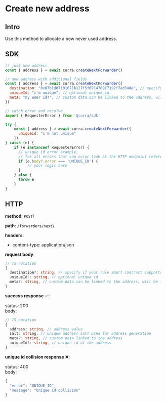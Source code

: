 # Create new address

## Intro

Use this method to allocate a new never used address.

## SDK

```js
// just new address
const { address } = await curra.createNextForwarder()

// new address with additional fields
const { address } = await curra.createNextForwarder({
  destination: "0x67b1d87101671b127f5f8714789C7192f7ad340e", // specify if your rule smart contract supports multiple destinations
  uniqueId: "i'm unique", // optional unique id 
  meta: "my user id?", // custom data can be linked to the address, will be included in  incomes webhooks
})

// catch error and resolve
import { RequesterError } from '@curra/sdk'

try {
	const { address } = await curra.createNextForwarder({
	  uniqueId: "i'm not unique"
	})
} catch (e) {
	if (e instanceof RequesterError) {
      // unique id error example,
      // for all errors that can occur look at the HTTP endpoint reference below
	  if (e.body?.error === 'UNIQUE_ID') {
		  // your logic here
	  }	
	} else {
	  throw e
	}
}
```

## HTTP

**method**: `POST`\

**path**: `/forwarders/next`\

**headers**: 
- content-type: application/json

**request body**:
```ts
// TS notation
{
  destination?: string, // specify if your rule smart contract supports multiple destinations
  uniqueId?: string, // optional unique id 
  meta?: string, // custom data can be linked to the address, will be included in  incomes webhooks
}
```

**success response** ✅:

status: 200\
body:
```ts
// TS notation
{
  address: string, // address value
  salt: string, // unique address salt used for address generation
  meta?: string, // custom data linked to the address
  uniqueId?: string, // unique id of the address
}
```

**unique id collision response** ❌:

status: 400\
body:
```ts
{ 
  "error": "UNIQUE_ID", 
  "message": "Unique id collision" 
}
```
